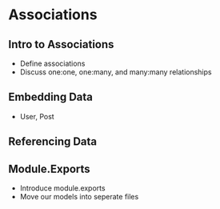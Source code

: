 # Associations

## Intro to Associations
- Define associations
- Discuss one:one, one:many, and many:many relationships

## Embedding Data
- User, Post

## Referencing Data

## Module.Exports
- Introduce module.exports
- Move our models into seperate files
